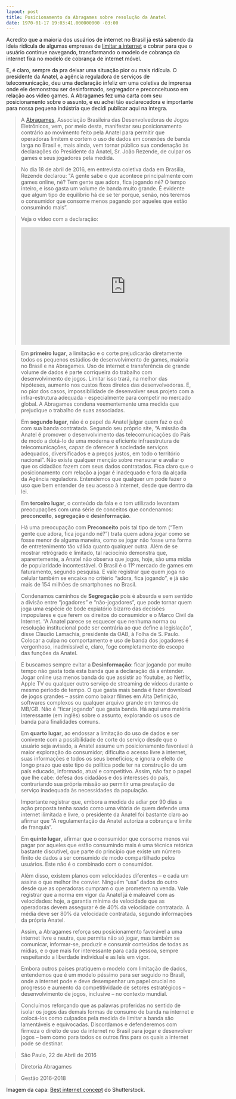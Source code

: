 ```yaml
---
layout: post
title: Posicionamento da Abragames sobre resolução da Anatel
date: 1970-01-17 19:03:41.000000000 -03:00
---
```

Acredito que a maioria dos usuários de internet no Brasil já está sabendo da ideia ridícula de algumas empresas de [limitar a internet](http://gizmodo.uol.com.br/usuarios-criticam-limite-internet-fixa/) e cobrar para que o usuário continue navegando, transformando o modelo de cobrança da internet fixa no modelo de cobrança de internet móvel.

E, é claro, sempre da pra deixar uma situação pior ou mais ridícula. O presidente da Anatel, a agência reguladora de serviços de telecomunicação, deu uma declaração infeliz em uma coletiva de imprensa onde ele demonstrou ser desinformado, segregador e preconceituoso em relação aos video games. A Abragames fez uma carta com seu posicionamento sobre o assunto, e eu achei tão esclarecedora e importante para nossa pequena indústria que decidi publicar aqui na integra. 

> A [Abragames](http://www.abragames.org), Associação Brasileira das Desenvolvedoras de Jogos Eletrônicos, vem, por meio desta, manifestar seu posicionamento contrário ao movimento feito pela Anatel para permitir que operadoras limitem e cortem o uso de dados em conexões de banda larga no Brasil e, mais ainda, vem tornar público sua condenação às declarações do Presidente da Anatel, Sr. João Rezende, de culpar os games e seus jogadores pela medida.

> No dia 18 de abril de 2016, em entrevista coletiva dada em Brasília, Rezende declarou: "A gente sabe o que acontece principalmente com games online, né? Tem gente que adora, fica jogando né? O tempo inteiro, e isso gasta um volume de banda muito grande. É evidente que algum tipo de equilíbrio há de se ter porque, senão, nós teremos o consumidor que consome menos pagando por aqueles que estão consumindo mais”.

> Veja o vídeo com a declaração:
> <iframe width="560" height="315" src="https://www.youtube.com/embed/K4hGLPBq5MY" frameborder="0" allowfullscreen></iframe>

> Em **primeiro lugar**, a limitação e o corte prejudicarão diretamente todos os pequenos estúdios de desenvolvimento de games, maioria no Brasil e na Abragames. Uso de internet e transferência de grande volume de dados é parte corriqueira do trabalho com desenvolvimento de jogos. Limitar isso trará, na melhor das hipóteses, aumento nos custos fixos diretos das desenvolvedoras. E, no pior dos casos, impossibilidade de desenvolver seus projeto com a infra-estrutura adequada - especialmente para competir no mercado global. A Abragames condena veementemente uma medida que prejudique o trabalho de suas associadas.

> Em **segundo lugar**, não é o papel da Anatel julgar quem faz o quê com sua banda contratada. Segundo seu próprio site, “A missão da Anatel é promover o desenvolvimento das telecomunicações do País de modo a dotá-lo de uma moderna e eficiente infraestrutura de telecomunicações, capaz de oferecer à sociedade serviços adequados, diversificados e a preços justos, em todo o território nacional”. Não existe qualquer menção sobre mensurar e avaliar o que os cidadãos fazem com seus dados contratados. Fica claro que o posicionamento com relação a jogar é inadequado e fora da alçada da Agência reguladora. Entendemos que qualquer um pode fazer o uso que bem entender de seu acesso à internet, desde que dentro da lei. 

> Em **terceiro lugar**, o conteúdo da fala e o tom utilizado levantam preocupações com uma série de conceitos que condenamos: **preconceito**, **segregação** e **desinformação**.

> Há uma preocupação com **Preconceito** pois tal tipo de tom (“Tem gente que adora, fica jogando né?”) trata quem adora jogar como se fosse menor de alguma maneira, como se jogar não fosse uma forma de entretenimento tão válida quanto qualquer outra. Além de se mostrar retrógrado e limitado, tal raciocínio demonstra que, aparentemente, a Anatel não observa que jogos, hoje, são uma mídia de popularidade incontestável. O Brasil é o 11º mercado de games em faturamento, segundo pesquisa. E vale registrar que quem joga no celular também se encaixa no critério “adora, fica jogando”, e já são mais de 154 milhões de smartphones no Brasil.

> Condenamos caminhos de **Segregação** pois é absurda e sem sentido a divisão entre “jogadores” e “não-jogadores”, que pode tornar quem joga uma espécie de bode expiatório bizarro das decisões impopulares e que ferem os direitos do consumidor e o Marco Civil da Internet. “A Anatel parece se esquecer que nenhuma norma ou resolução institucional pode ser contrária ao que define a legislação”, disse Claudio Lamachia, presidente da OAB, à Folha de S. Paulo. Colocar a culpa no comportamento e uso de banda dos jogadores é vergonhoso, inadmissível e, claro, foge completamente do escopo das funções da Anatel.

> E buscamos sempre evitar a **Desinformação**: ficar jogando por muito tempo não gasta toda esta banda que a declaração dá a entender. Jogar online usa menos banda do que assistir ao Youtube, ao Netflix, Apple TV ou qualquer outro serviço de streaming de vídeos durante o mesmo período de tempo. O que gasta mais banda é fazer download de jogos grandes – assim como baixar filmes em Alta Definição, softwares complexos ou qualquer arquivo grande em termos de MB/GB. Não é “ficar jogando” que gasta banda. Há aqui uma matéria interessante (em inglês) sobre o assunto, explorando os usos de banda para finalidades comuns.

> Em **quarto lugar**, ao endossar a limitação do uso de dados e ser conivente com a possibilidade de corte do serviço desde que o usuário seja avisado, a Anatel assume um posicionamento favorável à maior exploração do consumidor; dificulta o acesso livre à internet, suas informações e todos os seus benefícios; e ignora o efeito de longo prazo que este tipo de política pode ter na construção de um país educado, informado, atual e competitivo. Assim, não faz o papel que lhe cabe: defesa dos cidadãos e dos interesses do país, contrariando sua própria missão ao permitir uma prestação de serviço inadequada às necessidades da população.

> Importante registrar que, embora a medida de adiar por 90 dias a ação proposta tenha soado como uma vitória de quem defende uma internet ilimitada e livre, o presidente da Anatel foi bastante claro ao afirmar que “A regulamentação da Anatel autoriza a cobrança e limite de franquia”.

> Em **quinto lugar**, afirmar que o consumidor que consome menos vai pagar por aqueles que estão consumindo mais é uma técnica retórica bastante discutível, que parte do princípio que existe um número finito de dados a ser consumido de modo compartilhado pelos usuários. Este não é o combinado com o consumidor.

> Além disso, existem planos com velocidades diferentes – e cada um assina o que melhor lhe convier. Ninguém ”usa” dados do outro desde que as operadoras cumpram o que prometem na venda. Vale registrar que a norma em vigor da Anatel já é maleável com as velocidades: hoje, a garantia mínima de velocidade que as operadoras devem assegurar é de 40% da velocidade contratada. A média deve ser 80% da velocidade contratada, segundo informações da própria Anatel.

> Assim, a Abragames reforça seu posicionamento favorável a uma internet livre e neutra, que permita não só jogar, mas também se comunicar, informar-se, produzir e consumir conteúdos de todas as mídias, e o que mais for interessante para cada pessoa, sempre respeitando a liberdade individual e as leis em vigor.

> Embora outros países pratiquem o modelo com limitação de dados, entendemos que é um modelo péssimo para ser seguido no Brasil, onde a internet pode e deve desempenhar um papel crucial no progresso e aumento da competitividade de setores estratégicos – desenvolvimento de jogos, inclusive – no contexto mundial.

> Concluímos reforçando que as palavras proferidas no sentido de isolar os jogos das demais formas de consumo de banda na internet e colocá-los como culpados pela medida de limitar a banda são lamentáveis e equivocadas. Discordamos e defenderemos com firmeza o direito de uso da internet no Brasil para jogar e desenvolver jogos – bem como para todos os outros fins para os quais a internet pode se destinar.

> São Paulo, 22 de Abril de 2016

> Diretoria Abragames

> Gestão 2016-2018

Imagem da capa: [Best internet concept](http://www.shutterstock.com/pic-112158140/stock-photo-best-internet-concept-of-global-business-from-concepts-series.html?src=d7FQJp0dRVBW0qloikauMA-1-8) do Shutterstock.
